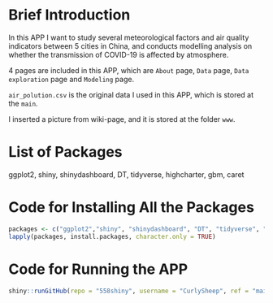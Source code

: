 # Brief Introduction

In this APP I want to study several meteorological factors and air quality indicators between 5 cities in China, and  conducts modelling analysis on whether the transmission of COVID-19 is affected by atmosphere.

4 pages are included in this APP, which are `About` page, `Data` page, `Data exploration` page and `Modeling` page.

`air_polution.csv` is the original data I used in this APP, which is stored at the `main`.

I inserted a picture from wiki-page, and it is stored at the folder `www`.

# List of Packages

ggplot2, shiny, shinydashboard, DT, tidyverse, highcharter, gbm, caret

# Code for Installing All the Packages

```R
packages <- c("ggplot2","shiny", "shinydashboard", "DT", "tidyverse", "highcharter", "gbm", "caret")
lapply(packages, install.packages, character.only = TRUE)
```

# Code for Running the APP

```R
shiny::runGitHub(repo = "558shiny", username = "CurlySheep", ref = "main")
```


